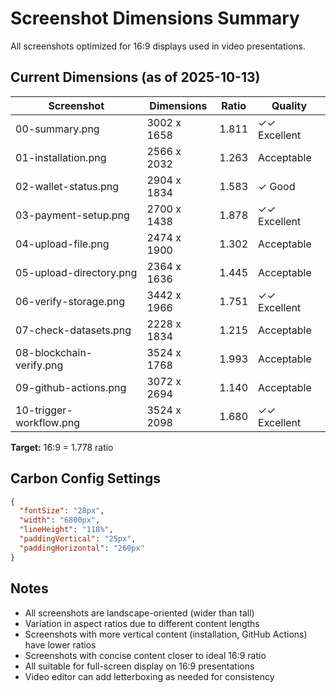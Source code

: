 # Screenshot Dimensions Summary

All screenshots optimized for 16:9 displays used in video presentations.

## Current Dimensions (as of 2025-10-13)

| Screenshot | Dimensions | Ratio | Quality |
|------------|------------|-------|---------|
| 00-summary.png | 3002 x 1658 | 1.811 | ✓✓ Excellent |
| 01-installation.png | 2566 x 2032 | 1.263 | Acceptable |
| 02-wallet-status.png | 2904 x 1834 | 1.583 | ✓ Good |
| 03-payment-setup.png | 2700 x 1438 | 1.878 | ✓✓ Excellent |
| 04-upload-file.png | 2474 x 1900 | 1.302 | Acceptable |
| 05-upload-directory.png | 2364 x 1636 | 1.445 | Acceptable |
| 06-verify-storage.png | 3442 x 1966 | 1.751 | ✓✓ Excellent |
| 07-check-datasets.png | 2228 x 1834 | 1.215 | Acceptable |
| 08-blockchain-verify.png | 3524 x 1768 | 1.993 | Acceptable |
| 09-github-actions.png | 3072 x 2694 | 1.140 | Acceptable |
| 10-trigger-workflow.png | 3524 x 2098 | 1.680 | ✓✓ Excellent |

**Target:** 16:9 = 1.778 ratio

## Carbon Config Settings

```json
{
  "fontSize": "28px",
  "width": "6800px",
  "lineHeight": "118%",
  "paddingVertical": "25px",
  "paddingHorizontal": "260px"
}
```

## Notes

- All screenshots are landscape-oriented (wider than tall)
- Variation in aspect ratios due to different content lengths
- Screenshots with more vertical content (installation, GitHub Actions) have lower ratios
- Screenshots with concise content closer to ideal 16:9 ratio
- All suitable for full-screen display on 16:9 presentations
- Video editor can add letterboxing as needed for consistency
